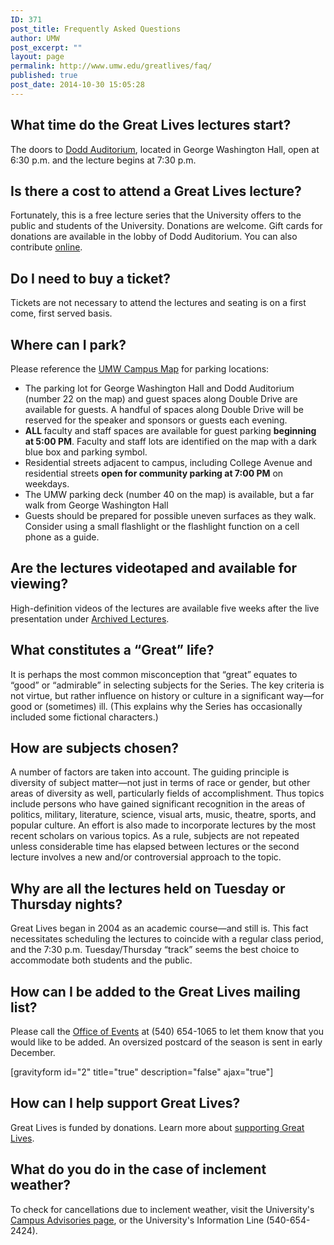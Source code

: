 ```yaml
---
ID: 371
post_title: Frequently Asked Questions
author: UMW
post_excerpt: ""
layout: page
permalink: http://www.umw.edu/greatlives/faq/
published: true
post_date: 2014-10-30 15:05:28
---
```

<h2>What time do the Great Lives lectures start?</h2>
The doors to <a href="https://www.google.com/maps/place/Dodd+Auditorium,+University+of+Mary+Washington,+Fredericksburg,+VA+22401/@38.300666,-77.4742532,17z/data=!3m1!4b1!4m2!3m1!1s0x89b6c1f6e91c1fcb:0xd30436a5b77ca7e5">Dodd Auditorium</a>, located in George Washington Hall, open at 6:30 p.m. and the lecture begins at 7:30 p.m.
<h2>Is there a cost to attend a Great Lives lecture?</h2>
Fortunately, this is a free lecture series that the University offers to the public and students of the University. Donations are welcome. Gift cards for donations are available in the lobby of Dodd Auditorium. You can also contribute <a href="https://www.applyweb.com/public/contribute?s=umwg&amp;p=1">online</a>.
<h2>Do I need to buy a ticket?</h2>
Tickets are not necessary to attend the lectures and seating is on a first come, first served basis.
<h2>Where can I park?</h2>
Please reference the <a href="http://www.umw.edu/greatlives/wp-content/uploads/sites/8/2019/01/Map-of-Fredericksburg-Campus.jpg" target="_blank" rel="noopener">UMW Campus Map</a> for parking locations:
<ul>
 	<li>The parking lot for George Washington Hall and Dodd Auditorium (number 22 on the map) and guest spaces along Double Drive are available for guests. A handful of spaces along Double Drive will be reserved for the speaker and sponsors or guests each evening.</li>
 	<li><strong>ALL </strong>faculty and staff spaces are available for guest parking <strong>beginning at 5:00 PM</strong>. Faculty and staff lots are identified on the map with a dark blue box and parking symbol.</li>
 	<li>Residential streets adjacent to campus, including College Avenue and residential streets <strong>open for community parking at 7:00 PM</strong> on weekdays.</li>
 	<li>The UMW parking deck (number 40 on the map) is available, but a far walk from George Washington Hall</li>
 	<li>Guests should be prepared for possible uneven surfaces as they walk. Consider using a small flashlight or the flashlight function on a cell phone as a guide.</li>
</ul>
<h2>Are the lectures videotaped and available for viewing?</h2>
High-definition videos of the lectures are available five weeks after the live presentation under <a href="http://www.umw.edu/greatlives/archives/">Archived Lectures</a>.
<h2>What constitutes a “Great” life?</h2>
It is perhaps the most common misconception that “great” equates to “good” or “admirable” in selecting subjects for the Series. The key criteria is not virtue, but rather influence on history or culture in a significant way—for good or (sometimes) ill. (This explains why the Series has occasionally included some fictional characters.)
<h2>How are subjects chosen?</h2>
A number of factors are taken into account. The guiding principle is diversity of subject matter—not just in terms of race or gender, but other areas of diversity as well, particularly fields of accomplishment. Thus topics include persons who have gained significant recognition in the areas of politics, military, literature, science, visual arts, music, theatre, sports, and popular culture. An effort is also made to incorporate lectures by the most recent scholars on various topics. As a rule, subjects are not repeated unless considerable time has elapsed between lectures or the second lecture involves a new and/or controversial approach to the topic.
<h2>Why are all the lectures held on Tuesday or Thursday nights?</h2>
Great Lives began in 2004 as an academic course—and still is. This fact necessitates scheduling the lectures to coincide with a regular class period, and the 7:30 p.m. Tuesday/Thursday “track” seems the best choice to accommodate both students and the public.
<h2>How can I be added to the Great Lives mailing list?</h2>
Please call the <a href="http://president.umw.edu/events/">Office of Events</a> at (540) 654-1065 to let them know that you would like to be added. An oversized postcard of the season is sent in early December.

[gravityform id="2" title="true" description="false" ajax="true"]
<h2>How can I help support Great Lives?</h2>
Great Lives is funded by donations. Learn more about <a href="/greatlives/support">supporting Great Lives</a>.
<h2>What do you do in the case of inclement weather?</h2>
To check for cancellations due to inclement weather, visit the University's <a href="http://www.umw.edu/advisories/">Campus Advisories page</a>, or the University's Information Line (540-654-2424).